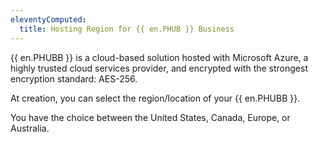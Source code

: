 ```yaml
---
eleventyComputed:
  title: Hosting Region for {{ en.PHUB }} Business
---
```

{{ en.PHUBB }} is a cloud-based solution hosted with Microsoft Azure, a highly trusted cloud services provider, and encrypted with the strongest encryption standard: AES-256.

At creation, you can select the region/location of your {{ en.PHUBB }}.

You have the choice between the United States, Canada, Europe, or Australia.